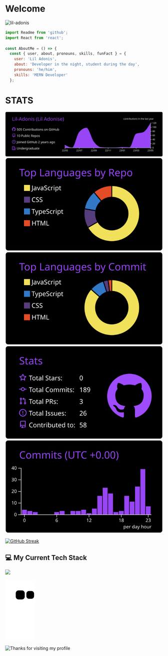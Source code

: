 # Welcome
<p align="left"> <img src="https://komarev.com/ghpvc/?username=lil-adonis&label=Profile%20views&color=0e75b6&style=flat" alt="lil-adonis" /> </p>

```Javascript
import Readme from 'github';
import React from 'react';

const AboutMe = () => {
  const { user, about, pronouns, skills, funFact } = {
    user: 'Lil Adonis',
    about: 'Developer in the night, student during the day',
    pronouns: 'he/him',
    skills: 'MERN Developer'
  };
```


# STATS

 [![](https://raw.githubusercontent.com/Lil-Adonis/Lil-Adonis/master/profile-summary-card-output/midnight_purple/0-profile-details.svg)](https://github.com/vn7n24fzkq/github-profile-summary-cards)
[![](https://raw.githubusercontent.com/Lil-Adonis/Lil-Adonis/master/profile-summary-card-output/midnight_purple/1-repos-per-language.svg)](https://github.com/vn7n24fzkq/github-profile-summary-cards ) [![](https://raw.githubusercontent.com/Lil-Adonis/Lil-Adonis/master/profile-summary-card-output/midnight_purple/2-most-commit-language.svg)](https://github.com/vn7n24fzkq/github-profile-summary-cards)
[![](https://raw.githubusercontent.com/Lil-Adonis/Lil-Adonis/master/profile-summary-card-output/midnight_purple/3-stats.svg)](https://github.com/vn7n24fzkq/github-profile-summary-cards) [![](https://raw.githubusercontent.com/Lil-Adonis/Lil-Adonis/master/profile-summary-card-output/midnight_purple/4-productive-time.svg)](https://github.com/vn7n24fzkq/github-profile-summary-cards)

[![GitHub Streak](https://streak-stats.demolab.com?user=Lil-Adonis&theme=midnight_purple&hide_border=true&border_radius=50&card_width=700)](https://git.io/streak-stats)

## 💻 My Current Tech Stack

<img src="https://skillicons.dev/icons?i=html,css,js,ts,tailwind,nextjs,ts,vercel,redux,firebase,vite,react,bootstrap,docker,express,fastapi,firebase,gatsby,github,graphql,heroku,jest,mongodb,materialui,nodejs,postman,sass,styledcomponents,tailwind,webpack">

 ![Snake animation](https://github.com/Lil-Adonis/Lil-Adonis/blob/output/github-contribution-grid-snake.svg)

<img height="120" alt="Thanks for visiting my profile" width="100%" src="https://github.com/dibyendu415/dibyendu415/blob/master/marquee.svg" />







  



 
